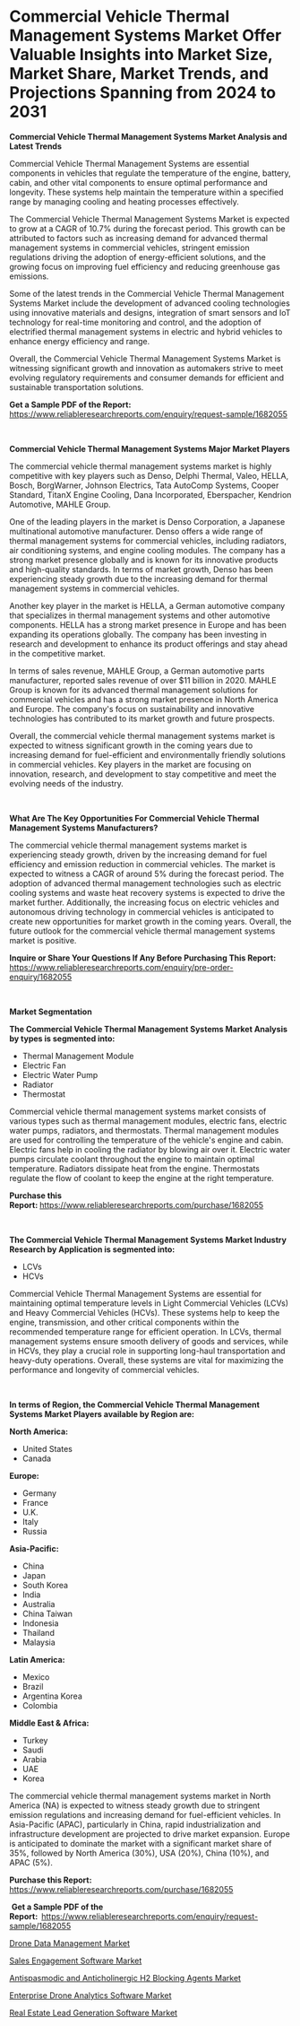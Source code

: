 <p><h1>Commercial Vehicle Thermal Management Systems Market Offer Valuable Insights into Market Size, Market Share, Market Trends, and Projections Spanning from 2024 to 2031</h1></p><p><strong>Commercial Vehicle Thermal Management Systems Market Analysis and Latest Trends</strong></p>
<p><p>Commercial Vehicle Thermal Management Systems are essential components in vehicles that regulate the temperature of the engine, battery, cabin, and other vital components to ensure optimal performance and longevity. These systems help maintain the temperature within a specified range by managing cooling and heating processes effectively.</p><p>The Commercial Vehicle Thermal Management Systems Market is expected to grow at a CAGR of 10.7% during the forecast period. This growth can be attributed to factors such as increasing demand for advanced thermal management systems in commercial vehicles, stringent emission regulations driving the adoption of energy-efficient solutions, and the growing focus on improving fuel efficiency and reducing greenhouse gas emissions.</p><p>Some of the latest trends in the Commercial Vehicle Thermal Management Systems Market include the development of advanced cooling technologies using innovative materials and designs, integration of smart sensors and IoT technology for real-time monitoring and control, and the adoption of electrified thermal management systems in electric and hybrid vehicles to enhance energy efficiency and range.</p><p>Overall, the Commercial Vehicle Thermal Management Systems Market is witnessing significant growth and innovation as automakers strive to meet evolving regulatory requirements and consumer demands for efficient and sustainable transportation solutions.</p></p>
<p><strong>Get a Sample PDF of the Report:&nbsp;</strong> <a href="https://www.reliableresearchreports.com/enquiry/request-sample/1682055">https://www.reliableresearchreports.com/enquiry/request-sample/1682055</a></p>
<p>&nbsp;</p>
<p><strong>Commercial Vehicle Thermal Management Systems Major Market Players</strong></p>
<p><p>The commercial vehicle thermal management systems market is highly competitive with key players such as Denso, Delphi Thermal, Valeo, HELLA, Bosch, BorgWarner, Johnson Electrics, Tata AutoComp Systems, Cooper Standard, TitanX Engine Cooling, Dana Incorporated, Eberspacher, Kendrion Automotive, MAHLE Group. </p><p>One of the leading players in the market is Denso Corporation, a Japanese multinational automotive manufacturer. Denso offers a wide range of thermal management systems for commercial vehicles, including radiators, air conditioning systems, and engine cooling modules. The company has a strong market presence globally and is known for its innovative products and high-quality standards. In terms of market growth, Denso has been experiencing steady growth due to the increasing demand for thermal management systems in commercial vehicles.</p><p>Another key player in the market is HELLA, a German automotive company that specializes in thermal management systems and other automotive components. HELLA has a strong market presence in Europe and has been expanding its operations globally. The company has been investing in research and development to enhance its product offerings and stay ahead in the competitive market.</p><p>In terms of sales revenue, MAHLE Group, a German automotive parts manufacturer, reported sales revenue of over $11 billion in 2020. MAHLE Group is known for its advanced thermal management solutions for commercial vehicles and has a strong market presence in North America and Europe. The company's focus on sustainability and innovative technologies has contributed to its market growth and future prospects. </p><p>Overall, the commercial vehicle thermal management systems market is expected to witness significant growth in the coming years due to increasing demand for fuel-efficient and environmentally friendly solutions in commercial vehicles. Key players in the market are focusing on innovation, research, and development to stay competitive and meet the evolving needs of the industry.</p></p>
<p>&nbsp;</p>
<p><strong>What Are The Key Opportunities For Commercial Vehicle Thermal Management Systems Manufacturers?</strong></p>
<p><p>The commercial vehicle thermal management systems market is experiencing steady growth, driven by the increasing demand for fuel efficiency and emission reduction in commercial vehicles. The market is expected to witness a CAGR of around 5% during the forecast period. The adoption of advanced thermal management technologies such as electric cooling systems and waste heat recovery systems is expected to drive the market further. Additionally, the increasing focus on electric vehicles and autonomous driving technology in commercial vehicles is anticipated to create new opportunities for market growth in the coming years. Overall, the future outlook for the commercial vehicle thermal management systems market is positive.</p></p>
<p><strong>Inquire or Share Your Questions If Any Before Purchasing This Report:</strong> <a href="https://www.reliableresearchreports.com/enquiry/pre-order-enquiry/1682055">https://www.reliableresearchreports.com/enquiry/pre-order-enquiry/1682055</a></p>
<p>&nbsp;</p>
<p><strong>Market Segmentation</strong></p>
<p><strong>The Commercial Vehicle Thermal Management Systems Market Analysis by types is segmented into:</strong></p>
<p><ul><li>Thermal Management Module</li><li>Electric Fan</li><li>Electric Water Pump</li><li>Radiator</li><li>Thermostat</li></ul></p>
<p><p>Commercial vehicle thermal management systems market consists of various types such as thermal management modules, electric fans, electric water pumps, radiators, and thermostats. Thermal management modules are used for controlling the temperature of the vehicle's engine and cabin. Electric fans help in cooling the radiator by blowing air over it. Electric water pumps circulate coolant throughout the engine to maintain optimal temperature. Radiators dissipate heat from the engine. Thermostats regulate the flow of coolant to keep the engine at the right temperature.</p></p>
<p><strong>Purchase this Report:&nbsp;</strong><a href="https://www.reliableresearchreports.com/purchase/1682055">https://www.reliableresearchreports.com/purchase/1682055</a></p>
<p>&nbsp;</p>
<p><strong>The Commercial Vehicle Thermal Management Systems Market Industry Research by Application is segmented into:</strong></p>
<p><ul><li>LCVs</li><li>HCVs</li></ul></p>
<p><p>Commercial Vehicle Thermal Management Systems are essential for maintaining optimal temperature levels in Light Commercial Vehicles (LCVs) and Heavy Commercial Vehicles (HCVs). These systems help to keep the engine, transmission, and other critical components within the recommended temperature range for efficient operation. In LCVs, thermal management systems ensure smooth delivery of goods and services, while in HCVs, they play a crucial role in supporting long-haul transportation and heavy-duty operations. Overall, these systems are vital for maximizing the performance and longevity of commercial vehicles.</p></p>
<p>&nbsp;</p>
<p><strong>In terms of Region, the Commercial Vehicle Thermal Management Systems Market Players available by Region are:</strong></p>
<p>
    <p> <strong> North America: </strong>
        <ul>
            <li>United States</li>
            <li>Canada</li>
        </ul>
        </p> 
    <p> <strong> Europe: </strong>
        <ul>
            <li>Germany</li>
            <li>France</li>
            <li>U.K.</li>
            <li>Italy</li>
            <li>Russia</li>
        </ul>
        </p> 
    <p> <strong> Asia-Pacific: </strong>
        <ul>
            <li>China</li>
            <li>Japan</li>
            <li>South Korea</li>
            <li>India</li>
            <li>Australia</li>
            <li>China Taiwan</li>
            <li>Indonesia</li>
            <li>Thailand</li>
            <li>Malaysia</li>
        </ul>
        </p> 
    <p> <strong> Latin America: </strong>
        <ul>
            <li>Mexico</li>
            <li>Brazil</li>
            <li>Argentina Korea</li>
            <li>Colombia</li>
        </ul>
        </p> 
    <p> <strong> Middle East & Africa: </strong>
        <ul>
            <li>Turkey</li>
            <li>Saudi</li>
            <li>Arabia</li>
            <li>UAE</li>
            <li>Korea</li>
        </ul>
    </p>
    </p>
<p><p>The commercial vehicle thermal management systems market in North America (NA) is expected to witness steady growth due to stringent emission regulations and increasing demand for fuel-efficient vehicles. In Asia-Pacific (APAC), particularly in China, rapid industrialization and infrastructure development are projected to drive market expansion. Europe is anticipated to dominate the market with a significant market share of 35%, followed by North America (30%), USA (20%), China (10%), and APAC (5%).</p></p>
<p><strong>Purchase this Report: </strong><a href="https://www.reliableresearchreports.com/purchase/1682055">https://www.reliableresearchreports.com/purchase/1682055</a></p>
<p>&nbsp;<strong>Get a Sample PDF of the Report:&nbsp;&nbsp;</strong><a href="https://www.reliableresearchreports.com/enquiry/request-sample/1682055">https://www.reliableresearchreports.com/enquiry/request-sample/1682055</a></p>
<p><strong></strong></p>
<p><p><a href="https://medium.com/@anibalstamm1912/drone-data-management-market-analysis-and-sze-forecasted-for-period-from-2024-to-2031-466d4ee2b394">Drone Data Management Market</a></p><p><a href="https://medium.com/@frankpeters35/sales-engagement-software-market-research-report-its-history-and-forecast-2024-to-2031-9652c5276eb3">Sales Engagement Software Market</a></p><p><a href="https://github.com/lylyparadise/Market-Research-Report-List-2/blob/main/antispasmodic-and-anticholinergic-h2-blocking-agents-market.md">Antispasmodic and Anticholinergic H2 Blocking Agents Market</a></p><p><a href="https://medium.com/p/23f2a8f205ec/edit">Enterprise Drone Analytics Software Market</a></p><p><a href="https://medium.com/@frankpeters35/real-estate-lead-generation-software-market-analysis-and-sze-forecasted-for-period-from-2024-to-f6997f88ca10">Real Estate Lead Generation Software Market</a></p></p>